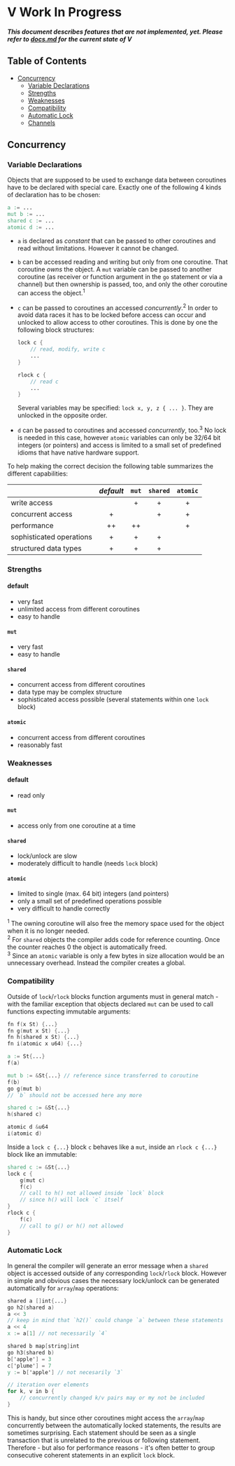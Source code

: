 # V Work In Progress

***This document describes features that are not implemented, yet.
Please refer to [docs.md](https://github.com/vlang/v/blob/master/doc/docs.md)
for the current state of V***

## Table of Contents

* [Concurrency](#concurrency)
    * [Variable Declarations](#variable-declarations)
	* [Strengths](#strengths)
	* [Weaknesses](#weaknesses)
	* [Compatibility](#compatibility)
	* [Automatic Lock](#automatic-lock)
	* [Channels](#channels)

## Concurrency

### Variable Declarations

Objects that are supposed to be used to exchange data between
coroutines have to be declared with special care. Exactly one of the following
4 kinds of declaration has to be chosen:

```v
a := ...
mut b := ...
shared c := ...
atomic d := ...
```

- `a` is declared as *constant* that can be passed to
  other coroutines and read without limitations. However
  it cannot be changed.
- `b` can be accessed reading and writing but only from one
  coroutine. That coroutine *owns* the object. A `mut` variable can
  be passed to another coroutine (as receiver or function argument in
  the `go` statement or via a channel) but then ownership is passed,
  too, and only the other coroutine can access the object.<sup>1</sup>
- `c` can be passed to coroutines an accessed
  *concurrently*.<sup>2</sup> In order to avoid data races it has to
  be locked before access can occur and unlocked to allow access to
  other coroutines. This is done by one the following block structures:
  ```v
  lock c {
      // read, modify, write c
      ...
  }
  ```
  
  ```v
  rlock c {
      // read c
      ...
  }
  ```
  Several variables may be specified: `lock x, y, z { ... }`.
  They are unlocked in the opposite order.
- `d` can be passed to coroutines and accessed *concurrently*,
  too.<sup>3</sup> No lock is needed in this case, however
  `atomic` variables can only be 32/64 bit integers (or pointers)
  and access is limited to a small set of predefined idioms that have
  native hardware support.

To help making the correct decision the following table summarizes the
different capabilities:

|                           | *default* | `mut` | `shared` | `atomic` |
| :---                      |   :---:   | :---: |  :---:   |  :---:   |
| write access              |           |   +   |     +    |    +     |
| concurrent access         |     +     |       |     +    |    +     |
| performance               |    ++     |  ++   |          |    +     |
| sophisticated operations  |     +     |   +   |     +    |          |
| structured data types     |     +     |   +   |     +    |          |

### Strengths
#### default
- very fast
- unlimited access from different coroutines
- easy to handle

#### `mut`
- very fast
- easy to handle

#### `shared`
- concurrent access from different coroutines
- data type may be complex structure
- sophisticated access possible (several statements within one `lock`
  block)

#### `atomic`
- concurrent access from different coroutines
- reasonably fast

### Weaknesses
#### default
- read only

#### `mut`
- access only from one coroutine at a time

#### `shared`
- lock/unlock are slow
- moderately difficult to handle (needs `lock` block)

#### `atomic`
- limited to single (max. 64 bit) integers (and pointers)
- only a small set of predefined operations possible
- very difficult to handle correctly

<sup>1</sup> The owning coroutine will also free the memory space used
for the object when it is no longer needed.  
<sup>2</sup> For `shared` objects the compiler adds code for reference
counting. Once the counter reaches 0 the object is automatically freed.  
<sup>3</sup> Since an `atomic` variable is only a few bytes in size
allocation would be an unnecessary overhead. Instead the compiler
creates a global.

### Compatibility
Outside of `lock`/`rlock` blocks function arguments must in general
match - with the familiar exception that objects declared `mut` can be
used to call functions expecting immutable arguments:

```v
fn f(x St) {...}
fn g(mut x St) {...}
fn h(shared x St) {...}
fn i(atomic x u64) {...}

a := St{...}
f(a)

mut b := &St{...} // reference since transferred to coroutine
f(b)
go g(mut b)
// `b` should not be accessed here any more

shared c := &St{...}
h(shared c)

atomic d &u64
i(atomic d)
```

Inside a `lock c {...}` block `c` behaves like a `mut`,
inside an `rlock c {...}` block like an immutable:
```v
shared c := &St{...}
lock c {
    g(mut c)
    f(c)
    // call to h() not allowed inside `lock` block
    // since h() will lock `c` itself
}
rlock c {
    f(c)
    // call to g() or h() not allowed
}
```

### Automatic Lock
In general the compiler will generate an error message when a `shared`
object is accessed outside of any corresponding `lock`/`rlock`
block. However in simple and obvious cases the necessary lock/unlock
can be generated automatically for `array`/`map` operations:

```v
shared a []int{...}
go h2(shared a)
a << 3
// keep in mind that `h2()` could change `a` between these statements
a << 4
x := a[1] // not necessarily `4`

shared b map[string]int
go h3(shared b)
b['apple'] = 3
c['plume'] = 7
y := b['apple'] // not necesarily `3`

// iteration over elements
for k, v in b {
    // concurrently changed k/v pairs may or my not be included
}
```

This is handy, but since other coroutines might access the `array`/`map`
concurrently between the automatically locked statements, the results
are sometimes surprising. Each statement should be seen as a single
transaction that is unrelated to the previous or following
statement. Therefore - but also for performance reasons - it's often
better to group consecutive coherent statements in an explicit `lock` block.
